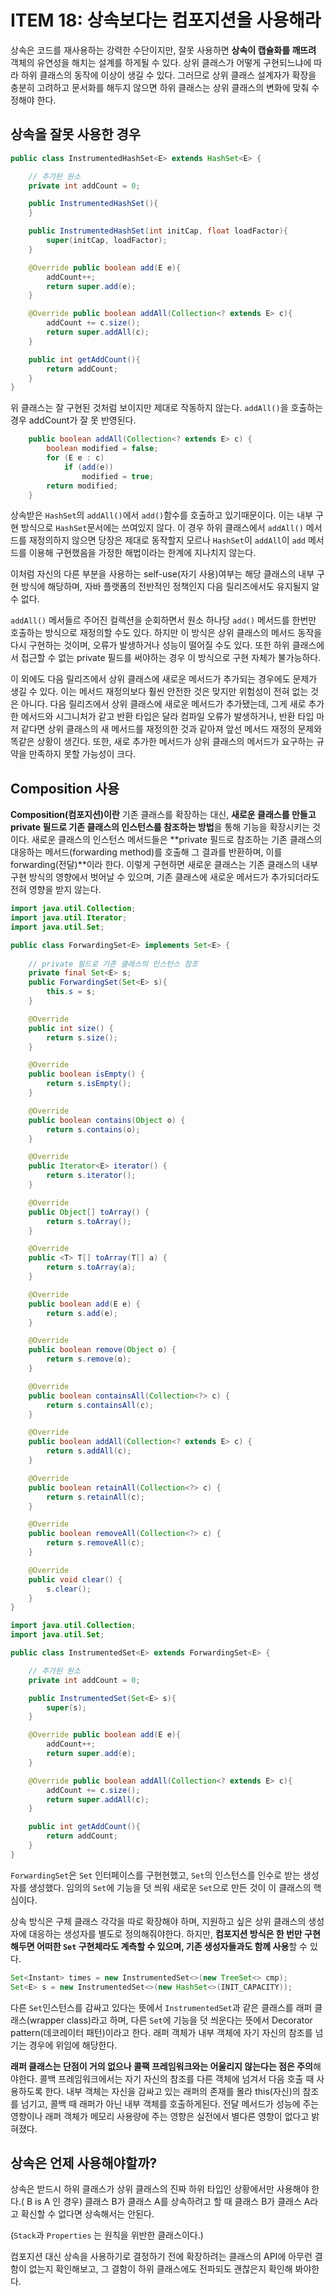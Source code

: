 # ITEM 18: 상속보다는 컴포지션을 사용해라

상속은 코드를 재사용하는 강력한 수단이지만, 잘못 사용하면 **상속이 캡슐화를 깨뜨려** 객체의 유연성을 해치는 설계를 하게될 수 있다. 상위 클래스가 어떻게 구현되느냐에 따라 하위 클래스의 동작에 이상이 생길 수 있다. 그러므로 상위 클래스 설계자가 확장을 충분히 고려하고 문서화를 해두지 않으면 하위 클래스는 상위 클래스의 변화에 맞춰 수정해야 한다.

## 상속을 잘못 사용한 경우

```java
public class InstrumentedHashSet<E> extends HashSet<E> {

    // 추가된 원소
    private int addCount = 0;

    public InstrumentedHashSet(){
    }

    public InstrumentedHashSet(int initCap, float loadFactor){
        super(initCap, loadFactor);
    }

    @Override public boolean add(E e){
        addCount++;
        return super.add(e);
    }

    @Override public boolean addAll(Collection<? extends E> c){
        addCount += c.size();
        return super.addAll(c);
    }

    public int getAddCount(){
        return addCount;
    }
}
```

위 클래스는 잘 구현된 것처럼 보이지만 제대로 작동하지 않는다. `addAll()`을 호출하는 경우 addCount가 잘 못 반영된다.

```java
    public boolean addAll(Collection<? extends E> c) {
        boolean modified = false;
        for (E e : c)
            if (add(e))
                modified = true;
        return modified;
    }
```

상속받은 `HashSet`의 `addAll()`에서 `add()`함수를 호출하고 있기때문이다. 이는 내부 구현 방식으로 `HashSet`문서에는 쓰여있지 않다. 이 경우 하위 클래스에서 `addAll()` 메서드를 재정의하지 않으면 당장은 제대로 동작할지 모르나 `HashSet`이 `addAll`이 `add` 메서드를 이용해 구현했음을 가정한 해법이라는 한계에 지나치지 않는다.

이처럼 자신의 다른 부분을 사용하는 self-use(자기 사용)여부는 해당 클래스의 내부 구현 방식에 해당하며, 자바 플랫폼의 전반적인 정책인지 다음 릴리즈에서도 유지될지 알 수 없다.

`addAll()` 메서들르 주어진 컬렉션을 순회하면서 원소 하나당 `add()` 메서드를 한번만 호출하는 방식으로 재정의할 수도 있다. 하지만 이 방식은 상위 클래스의 메서드 동작을 다시 구현하는 것이며, 오류가 발생하거나 성능이 떨어질 수도 있다. 또한 하위 클래스에서 접근할 수 없는 private 필드를 써야하는 경우 이 방식으로 구현 자체가 불가능하다.

이 외에도 다음 릴리즈에서 상위 클래스에 새로운 메서드가 추가되는 경우에도 문제가 생길 수 있다. 이는 메서드 재정의보다 훨씬 안전한 것은 맞지만 위험성이 전혀 없는 것은 아니다. 다음 릴리즈에서 상위 클래스에 새로운 메서드가 추가됐는데, 그게 새로 추가한 메서드와 시그니처가 같고 반환 타입은 달라 컴파일 오류가 발생하거나, 반환 타입 마저 같다면 상위 클래스의 새 메서드를 재정의한 것과 같아져 앞선 메서드 재정의 문제와 똑같은 상황이 생긴다. 또한, 새로 추가한 메서드가 상위 클래스의 메서드가 요구하는 규약을 만족하지 못할 가능성이 크다.

## Composition 사용

**Composition(컴포지션)이란** 기존 클래스를 확장하는 대신, **새로운 클래스를 만들고 private 필드로 기존 클래스의 인스턴스를 참조하는 방법**을 통해 기능을 확장시키는 것이다. 새로운 클래스의 인스턴스 메서드들은 **private 필드로 참조하는 기존 클래스의 대응하는 메서드(forwarding method)를 호출해 그 결과를 반환하며, 이를 forwarding(전달)**이라 한다. 이렇게 구현하면 새로운 클래스는 기존 클래스의 내부 구현 방식의 영향에서 벗어날 수 있으며, 기존 클래스에 새로운 메서드가 추가되더라도 전혀 영향을 받지 않는다.

```java
import java.util.Collection;
import java.util.Iterator;
import java.util.Set;

public class ForwardingSet<E> implements Set<E> {
  	
  	// private 필드로 기존 클래스의 인스턴스 참조
    private final Set<E> s;
    public ForwardingSet(Set<E> s){
        this.s = s;
    }

    @Override
    public int size() {
        return s.size();
    }

    @Override
    public boolean isEmpty() {
        return s.isEmpty();
    }

    @Override
    public boolean contains(Object o) {
        return s.contains(o);
    }

    @Override
    public Iterator<E> iterator() {
        return s.iterator();
    }

    @Override
    public Object[] toArray() {
        return s.toArray();
    }

    @Override
    public <T> T[] toArray(T[] a) {
        return s.toArray(a);
    }

    @Override
    public boolean add(E e) {
        return s.add(e);
    }

    @Override
    public boolean remove(Object o) {
        return s.remove(o);
    }

    @Override
    public boolean containsAll(Collection<?> c) {
        return s.containsAll(c);
    }

    @Override
    public boolean addAll(Collection<? extends E> c) {
        return s.addAll(c);
    }

    @Override
    public boolean retainAll(Collection<?> c) {
        return s.retainAll(c);
    }

    @Override
    public boolean removeAll(Collection<?> c) {
        return s.removeAll(c);
    }

    @Override
    public void clear() {
        s.clear();
    }
}
```

```java
import java.util.Collection;
import java.util.Set;

public class InstrumentedSet<E> extends ForwardingSet<E> {

    // 추가된 원소
    private int addCount = 0;

    public InstrumentedSet(Set<E> s){
        super(s);
    }

    @Override public boolean add(E e){
        addCount++;
        return super.add(e);
    }

    @Override public boolean addAll(Collection<? extends E> c){
        addCount += c.size();
        return super.addAll(c);
    }

    public int getAddCount(){
        return addCount;
    }
}
```

`ForwardingSet`은 `Set` 인터페이스를 구현현했고, `Set`의 인스턴스를 인수로 받는 생성자를 생성했다. 임의의  `Set`에 기능을 덧 씌워 새로운 `Set`으로 만든 것이 이 클래스의 핵심이다.

 상속 방식은 구체 클래스 각각을 따로 확장해야 하며, 지원하고 싶은 상위 클래스의 생성자에 대응하는 생성자를 별도로 정의해줘야한다. 하지만, **컴포지션 방식은 한 번만 구현해두면 어떠한 `Set` 구현체라도 계측할 수 있으며, 기존 생성자들과도 함께 사용**할 수 있다.

```java
Set<Instant> times = new InstrumentedSet<>(new TreeSet<> cmp);
Set<E> s = new InstrumentedSet<>(new HashSet<>(INIT_CAPACITY));
```

다른 `Set`인스턴스를 감싸고 있다는 뜻에서 `InstrumentedSet`과 같은 클래스를 래퍼 클래스(wrapper class)라고 하며, 다른 `Set`에 기능을 덧 씌운다는 뜻에서 Decorator pattern(데코레이터 패턴)이라고 한다. 래퍼 객체가 내부 객체에 자기 자신의 참조를 넘기는 경우에 위임에 해당한다.

**래퍼 클래스는 단점이 거의 없으나 콜팩 프레임워크와는 어울리지 않는다는 점은 주의**해야한다. 콜백 프레임워크에서는 자기 자신의 참조를 다른 객체에 넘겨서 다음 호출 때 사용하도록 한다. 내부 객체는 자신을 감싸고 있는 래퍼의 존재를 몰라 this(자신)의 참조를 넘기고, 콜백 때 래퍼가 아닌 내부 객체를 호출하게된다. 전달 메서드가 성능에 주는 영향이나 래퍼 객체가 메모리 사용량에 주는 영향은 실전에서 별다른 영향이 없다고 밝혀졌다.

## 상속은 언제 사용해야할까?

상속은 받드시 하위 클래스가 상위 클래스의 진짜 하위 타입인 상황에서만 사용해야 한다.( B is A 인 경우) 클래스 B가 클래스 A를 상속하려고 할 때 클래스 B가 클래스 A라고 확신할 수 없다면 상속해서는 안된다.

(`Stack`과  `Properties` 는 원칙을 위반한 클래스이다.)

컴포지션 대신 상속을 사용하기로 결정하기 전에 확장하려는 클래스의 API에 아무런 결함이 없는지 확인해보고, 그 결함이 하위 클래스에도 전파되도 괜찮은지 확인해 봐야한다.